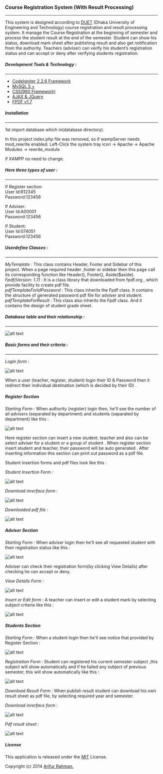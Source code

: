 ### Course Registration System (With Result Processing)
---
This system is designed according to [DUET](http://www.duet.ac.bd/) (Dhaka University of Engineering and Technology) course registration and result processing system.  It manage the Course Registration at the beginning of semester and process the student result at the end of the semester. Student can show his status, download mark sheet after publishing result and also get notification from the authority. Teachers (adviser) can verify his student’s registration status and can accept or deny after verifying students registration.

##### Development Tools & Technology :
---
* [CodeIgniter 2.2.6 Framework](https://www.codeigniter.com/)
* [MySQL 5 +](https://www.mysql.com/)
* [CSS(960 Framework)](http://960.gs/)
* [AJAX & JQuery](https://jquery.com/)
* [FPDF v1.7](http://fpdf.org/)

##### Installation
---
1st import database which in(database directory).

In this project index.php file was removed, 
so if wampServer
needs mod_rewrite enabled.
Left-Click the system tray icon -> Apache -> Apache Modules -> rewrite_module

if XAMPP no need to change.

##### Here three types of user :
---

If Register section: </br>
User Id:R12345 </br>
Password:123456 </br>

If Adviser: </br>
User Id:A00001 </br>
Password:123456 </br>

If Student: </br>
User Id:074051 </br>
Password:123456 </br>

##### Userdefine Classes :
---
*MyTemplate :* This class contains Header, Footer and Sidebar of this project. When a page required header ,footer or sidebar then this page call its corresponding function like Header(), Footer(), Aside($aside). </br>
*Fpdf(Version: 1.7) :* It is a class library that downloaded from fpdf.org , which provide facility to create pdf file. </br>
*pdfTemplateForIdPassword :* This class inherits the Fpdf class. It contains the structure of  generated password pdf file for adviser and student. </br>
*pdfTemplateForResult :* This class also inherits the Fpdf class. And it contains the design of student grade sheet.

##### Database table and their relationship :
---
![alt text](http://i.imgur.com/fnTMkcw.jpg "Database design")

##### Basic forms and their criteria :
---
*Login form :*

![alt text](http://i.imgur.com/9ZTODuB.jpg "Login form")

When a user (teacher, register, student) login their ID & Password then it redirect their individual
destination (which is decided by their ID) .

##### Register Section
*Starting Form :* When authority (register) login then, he'll see the number of all advisers (separated by department) and students (separated by department) like this :

![alt text](http://i.imgur.com/hpkKyx0.jpg "Register summary")

Here register section can insert a new student, teacher and also can be select adviser for a student or a group of student . When register section insert student and teacher, their password will be auto generated . After inserting information this section can print out password as a pdf file.

Student insertion forms and pdf files look like this :

*Student Insertion Form :*

![alt text](http://i.imgur.com/UDfID1O.jpg "Student Insertion Form")

*Download inrerface form :*

![alt text](http://i.imgur.com/9fZNYyE.jpg "Download inrerface form")

*Downloaded pdf file :*

![alt text](http://i.imgur.com/TbReSIV.jpg "Downloaded pdf file")

##### Adviser Section

*Starting Form :* When adviser login then he'll see all requested student with their registration status like this :

![alt text](http://i.imgur.com/SjgbEt1.jpg "Adviser startup")

Adviser can check their registration form(by clicking View Details) after checking he can accept or deny.

*View Details Form :*

![alt text](http://i.imgur.com/mqPx30r.jpg "View Details Form")

*Insert or Edit form :* A teacher can insert or edit a student mark by selecting subject criteria like this :

![alt text](http://i.imgur.com/e4eeeqM.jpg "Insert or Edit form for teacher")

##### Students Section

*Starting Form :* When a student login then he'll see notice that provided by Register Section :

![alt text](http://i.imgur.com/qpWif8I.jpg "Students startup form")

*Registration Form :* Student can registered his current semester subject ,this subject will show automatically and if he failed any subject of previous semester, this will show automatically like this :

![alt text](http://i.imgur.com/ZqRJBeu.jpg "Registration Form")

*Download Result Form :* When publish result student can download his own result sheet as pdf file, by selecting required year and semester.

*Download inrerface form :*

![alt text](http://i.imgur.com/gE91zIn.jpg "Download inrerface form")

*Pdf result sheet :*

![alt text](http://i.imgur.com/8ZPBnPU.gif "Pdf result sheet")

##### License

This application is released under the [MIT](http://www.opensource.org/licenses/MIT) License.

Copyright (c) 2014 [Arifur Rahman.](http://arifur-rahman-sazal.blogspot.com/)
